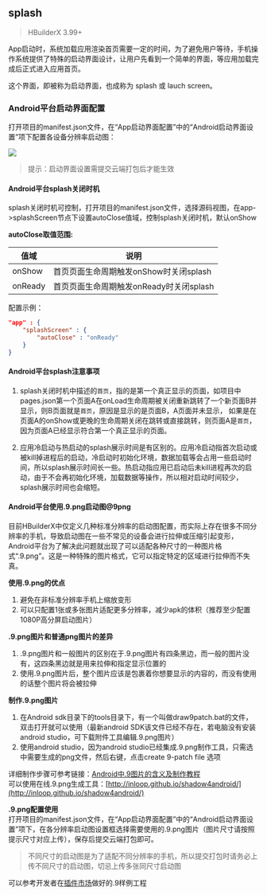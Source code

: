 ## splash

> HBuilderX 3.99+

App启动时，系统加载应用渲染首页需要一定的时间，为了避免用户等待，手机操作系统提供了特殊的启动界面设计，让用户先看到一个简单的界面，等应用加载完成后正式进入应用首页。

这个界面，即被称为启动界面，也成称为 splash 或 lauch screen。

### Android平台启动界面配置

打开项目的manifest.json文件，在“App启动界面配置”中的“Android启动界面设置”项下配置各设备分辨率启动图：

![](http://dcloud-chjh-native.oss-cn-hangzhou.aliyuncs.com/uni-app-x/doc/splash/splash_screen_android_1.png)

> 提示：启动界面设置需提交云端打包后才能生效

#### Android平台splash关闭时机

splash关闭时机可控制，打开项目的manifest.json文件，选择源码视图，在app->splashScreen节点下设置autoClose值域，控制splash关闭时机，默认onShow

**autoClose取值范围:**

|值域|说明|
|--|--|
|onShow|首页页面生命周期触发onShow时关闭splash|
|onReady|首页页面生命周期触发onReady时关闭splash|

配置示例：

```json
"app" : {
    "splashScreen" : {
        "autoClose" : "onReady"
    }
}
```

#### Android平台splash注意事项

1. splash关闭时机中描述的`首页`，指的是第一个真正显示的页面，如项目中pages.json第一个页面A在onLoad生命周期被关闭重新跳转了一个新页面B并显示，则B页面就是`首页`，原因是显示的是页面B，A页面并未显示，
如果是在页面A的onShow或更晚的生命周期关闭在跳转或直接跳转，则页面A是`首页`，因为页面A已经显示符合第一个真正显示的页面。

2. 应用冷启动与热启动的splash展示时间是有区别的。应用冷启动指首次启动或被kill掉进程后的启动，冷启动时初始化环境，数据加载等会占用一些启动时间，所以splash展示时间长一些。热启动指应用已启动后未kill进程再次的启动，由于不会再初始化环境，加载数据等操作，所以相对启动时间较少，splash展示时间也会缩短。

#### Android平台使用.9.png启动图@9png  
目前HBuilderX中仅定义几种标准分辨率的启动图配置，而实际上存在很多不同分辨率的手机，导致启动图在一些不常见的设备会进行拉伸或压缩引起变形，Android平台为了解决此问题就出现了可以适配各种尺寸的一种图片格式“.9.png”。这是一种特殊的图片格式，它可以指定特定的区域进行拉伸而不失真。

**使用.9.png的优点**  
1. 避免在非标准分辨率手机上缩放变形  
2. 可以只配置1张或多张图片适配更多分辨率，减少apk的体积（推荐至少配置1080P高分屏启动图片）  

**.9.png图片和普通png图片的差异**  
1. .9.png图片和一般图片的区别在于.9.png图片有四条黑边，而一般的图片没有，这四条黑边就是用来拉伸和指定显示位置的  
2. 使用.9.png图片后，整个图片应该是包裹着你想要显示的内容的，而没有使用的话整个图片将会被拉伸  

**制作.9.png图片**  
1. 在Android sdk目录下的tools目录下，有一个叫做draw9patch.bat的文件，双击打开就可以使用（最新android SDK该文件已经不存在，若电脑没有安装android studio，可下载附件工具编辑.9.png图片）  
2. 使用android studio，因为android studio已经集成.9.png制作工具，只需选中需要生成的png文件，然后右键，点击create 9-patch file 选项  

详细制作步骤可参考链接：[Android中.9图片的含义及制作教程](https://www.jianshu.com/p/3fd048644e3f?tdsourcetag=s_pctim_aiomsg)  
可以使用在线.9.png生成工具：[http://inloop.github.io/shadow4android/](http://inloop.github.io/shadow4android/)  

**.9.png配置使用**  
打开项目的manifest.json文件，在“App启动界面配置”中的“Android启动界面设置”项下，在各分辨率启动图设置框选择需要使用的.9.png图片（图片尺寸请按照提示尺寸对应上传），保存后提交云端打包即可。
> 不同尺寸的启动图是为了适配不同分辨率的手机，所以提交打包时请务必上传不同尺寸的启动图，切忌上传多张同尺寸启动图  

可以参考开发者在[插件市场](https://ext.dcloud.net.cn/search?q=.9)做好的.9样例工程
